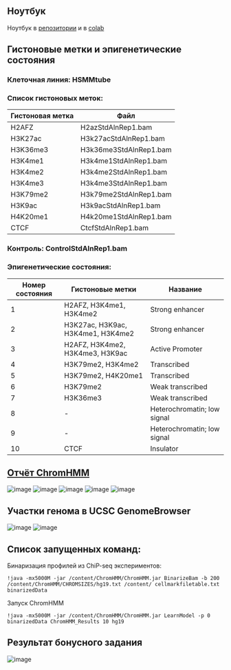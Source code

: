 ## Ноутбук

Ноутбук в [репозитории](./ChromHMM_HW3.ipynb) и в [colab](https://colab.research.google.com/drive/1CbimSmyjv3D33OOGCvu7yfGZS7x5Oh3L?usp=sharing)

## Гистоновые метки и эпигенетические состояния

### Клеточная линия: HSMMtube

### Список гистоновых меток:
| Гистоновая метка |          Файл          |
|------------------|------------------------|
|      H2AFZ       |   H2azStdAlnRep1.bam   | 
|     H3K27ac      | H3k27acStdAlnRep1.bam  |
|   H3K36me3       | H3k36me3StdAlnRep1.bam	|
| H3K4me1          | H3k4me1StdAlnRep1.bam	|
| H3K4me2          | H3k4me2StdAlnRep1.bam	|
| H3K4me3          | H3k4me3StdAlnRep1.bam	|
| H3K79me2         | H3k79me2StdAlnRep1.bam	|
| H3K9ac           | H3k9acStdAlnRep1.bam	  |
| H4K20me1         | H4k20me1StdAlnRep1.bam	|
| CTCF             | CtcfStdAlnRep1.bam	    |

### Контроль: ControlStdAlnRep1.bam


### Эпигенетические состояния:
| Номер состояния | Гистоновые метки | Название |
|-----------------|------------------|----------|
|   1   | H2AFZ, H3K4me1, H3K4me2 | Strong enhancer | 
|   2   | H3K27ac, H3K9ac, H3K4me1, H3K4me2 | Strong enhancer |
|   3   | H2AFZ, H3K4me2, H3K4me3, H3K9ac | Active Promoter |
|   4   | H3K79me2, H3K4me2 | Transcribed |
|   5   | H3K79me2, H4K20me1 | Transcribed |
|   6   | H3K79me2 | Weak transcribed |
|   7   | H3K36me3 | Weak transcribed	|
|   8   | - | Heterochromatin; low signal |
|   9   | - | Heterochromatin; low signal |
|   10  | CTCF | Insulator |

## [Отчёт ChromHMM](./ChromHMM_Results/webpage_10.html)

![image](https://user-images.githubusercontent.com/52814490/230118102-8ece6e74-fc6c-463b-b355-b47dfb398092.png)
![image](https://user-images.githubusercontent.com/52814490/230118133-97b7e463-ea21-4345-aaf0-c21741e505b4.png)
![image](https://user-images.githubusercontent.com/52814490/230118170-78e0cc05-ddc6-427b-b835-d72aaf15adbe.png)
![image](https://user-images.githubusercontent.com/52814490/230118199-94c34b9f-5ec7-4c22-b9ec-4c1dc8ec1d7a.png)
![image](https://user-images.githubusercontent.com/52814490/230118233-105b05c1-1c31-4965-b341-5724b9e18fe9.png)

## Участки генома в UCSC GenomeBrowser
![image](https://user-images.githubusercontent.com/52814490/230119281-5ed1df21-b34c-499d-afe1-a56f43817fdb.png)
![image](https://user-images.githubusercontent.com/52814490/230119492-41296ea6-8800-412a-bc51-7ea7f0a886d5.png)

## Список запущенных команд:
Бинаризация профилей из ChiP-seq экспериментов:

```
!java -mx5000M -jar /content/ChromHMM/ChromHMM.jar BinarizeBam -b 200  /content/ChromHMM/CHROMSIZES/hg19.txt /content/ cellmarkfiletable.txt   binarizedData
```

Запуск ChromHMM

```
!java -mx5000M -jar /content/ChromHMM/ChromHMM.jar LearnModel -p 0 binarizedData ChromHMM_Results 10 hg19
```

## Результат бонусного задания

![image](https://user-images.githubusercontent.com/52814490/230126414-ddad3433-4a47-4e09-a6af-50dd056b674b.png)
